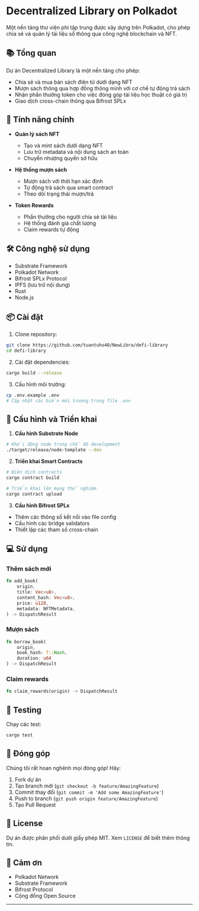 # Decentralized Library on Polkadot

Một nền tảng thư viện phi tập trung được xây dựng trên Polkadot, cho phép chia sẻ và quản lý tài liệu số thông qua công nghệ blockchain và NFT.

## 📚 Tổng quan

Dự án Decentralized Library là một nền tảng cho phép:
- Chia sẻ và mua bán sách điện tử dưới dạng NFT
- Mượn sách thông qua hợp đồng thông minh với cơ chế tự động trả sách
- Nhận phần thưởng token cho việc đóng góp tài liệu học thuật có giá trị
- Giao dịch cross-chain thông qua Bifrost SPLx

## 🚀 Tính năng chính

- **Quản lý sách NFT**
  - Tạo và mint sách dưới dạng NFT
  - Lưu trữ metadata và nội dung sách an toàn
  - Chuyển nhượng quyền sở hữu

- **Hệ thống mượn sách**
  - Mượn sách với thời hạn xác định
  - Tự động trả sách qua smart contract
  - Theo dõi trạng thái mượn/trả

- **Token Rewards**
  - Phần thưởng cho người chia sẻ tài liệu
  - Hệ thống đánh giá chất lượng
  - Claim rewards tự động

## 🛠 Công nghệ sử dụng

- Substrate Framework
- Polkadot Network
- Bifrost SPLx Protocol
- IPFS (lưu trữ nội dung)
- Rust
- Node.js

## 📦 Cài đặt

1. Clone repository:
```bash
git clone https://github.com/tuantuho40/NewLibra/defi-library
cd defi-library
```

2. Cài đặt dependencies:
```bash
cargo build --release
```

3. Cấu hình môi trường:
```bash
cp .env.example .env
# Cập nhật các biến môi trường trong file .env
```

## 🔧 Cấu hình và Triển khai

1. **Cấu hình Substrate Node**
```bash
# Khởi động node trong chế độ development
./target/release/node-template --dev
```

2. **Triển khai Smart Contracts**
```bash
# Biên dịch contracts
cargo contract build

# Triển khai lên mạng thử nghiệm
cargo contract upload
```

3. **Cấu hình Bifrost SPLx**
- Thêm các thông số kết nối vào file config
- Cấu hình các bridge validators
- Thiết lập các tham số cross-chain

## 💻 Sử dụng

### Thêm sách mới
```rust
fn add_book(
    origin,
    title: Vec<u8>,
    content_hash: Vec<u8>,
    price: u128,
    metadata: NFTMetadata,
) -> DispatchResult
```

### Mượn sách
```rust
fn borrow_book(
    origin,
    book_hash: T::Hash,
    duration: u64
) -> DispatchResult
```

### Claim rewards
```rust
fn claim_rewards(origin) -> DispatchResult
```

## 🧪 Testing

Chạy các test:
```bash
cargo test
```

## 🤝 Đóng góp

Chúng tôi rất hoan nghênh mọi đóng góp! Hãy:

1. Fork dự án
2. Tạo branch mới (`git checkout -b feature/AmazingFeature`)
3. Commit thay đổi (`git commit -m 'Add some AmazingFeature'`)
4. Push to branch (`git push origin feature/AmazingFeature`)
5. Tạo Pull Request

## 📄 License

Dự án được phân phối dưới giấy phép MIT. Xem `LICENSE` để biết thêm thông tin.


## 🙏 Cảm ơn

- Polkadot Network
- Substrate Framework
- Bifrost Protocol
- Cộng đồng Open Source

---
